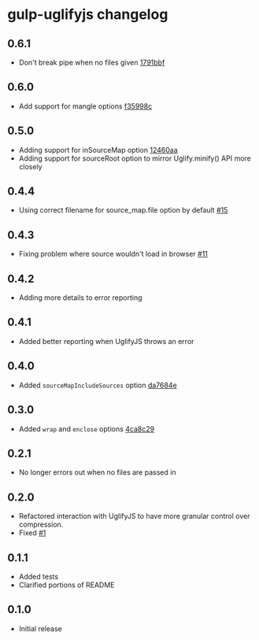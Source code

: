 # gulp-uglifyjs changelog

## 0.6.1
- Don't break pipe when no files given [1791bbf](https://github.com/craigjennings11/gulp-uglifyjs/commit/1791bbf979754d60c26ce205c58c9bfe746eed3c)

## 0.6.0
- Add support for mangle options [f35998c](https://github.com/craigjennings11/gulp-uglifyjs/commit/f35998c7a73dcd2ea24661dc801e34b6bfbe092c)

## 0.5.0

- Adding support for inSourceMap option [12460aa](https://github.com/craigjennings11/gulp-uglifyjs/commit/12460aa1bdcb373d0055ab323077bda5ebd76d35)
- Adding support for sourceRoot option to mirror Uglify.minify() API more closely

## 0.4.4

- Using correct filename for source_map.file option by default [#15](https://github.com/craigjennings11/gulp-uglifyjs/issues/15)

## 0.4.3

- Fixing problem where source wouldn't load in browser [#11](https://github.com/craigjennings11/gulp-uglifyjs/issues/11)

## 0.4.2

- Adding more details to error reporting

## 0.4.1

- Added better reporting when UglifyJS throws an error

## 0.4.0

- Added `sourceMapIncludeSources` option [da7684e](https://github.com/craigjennings11/gulp-uglifyjs/commit/da7684ea23475f5fc78f142ddb1556d9795309ba)

## 0.3.0

- Added `wrap` and `enclose` options [4ca8c29](https://github.com/craigjennings11/gulp-uglifyjs/commit/4ca8c2979fc08d85649056535d0dcb00eff9bb7a)

## 0.2.1

- No longer errors out when no files are passed in

## 0.2.0

- Refactored interaction with UglifyJS to have more granular control over
  compression.
- Fixed [#1](https://github.com/craigjennings11/gulp-uglifyjs/issues/1)

## 0.1.1

- Added tests
- Clarified portions of README

## 0.1.0

- Initial release
